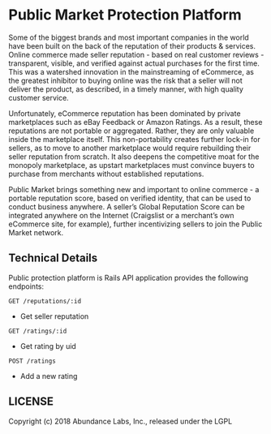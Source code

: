 # Public Market Protection Platform


Some of the biggest brands and most important companies in the world have been built on the back of the reputation of their products & services. Online commerce made seller reputation - based on real customer reviews - transparent, visible, and verified against actual purchases for the first time. This was a watershed innovation in the mainstreaming of eCommerce, as the greatest inhibitor to buying online was the risk that a seller will not deliver the product, as described, in a timely manner, with high quality customer service.

Unfortunately, eCommerce reputation has been dominated by private marketplaces such as eBay Feedback or Amazon Ratings. As a result, these reputations are not portable or aggregated. Rather, they are only valuable inside the marketplace itself. This non-portability creates further lock-in for sellers, as to move to another marketplace would require rebuilding their seller reputation from scratch. It also deepens the competitive moat for the monopoly marketplace, as upstart marketplaces must convince buyers to purchase from merchants without established reputations.

Public Market brings something new and important to online commerce - a portable reputation score, based on verified identity, that can be used to conduct business anywhere. A seller’s Global Reputation Score can be integrated anywhere on the Internet (Craigslist or a merchant’s own eCommerce site, for example), further incentivizing sellers to join the Public Market network.

## Technical Details

Public protection platform is Rails API application provides the following endpoints:

`GET /reputations/:id`
* Get seller reputation

`GET /ratings/:id`
* Get rating by uid

`POST /ratings`
* Add a new rating

## LICENSE

Copyright (c) 2018 Abundance Labs, Inc., released under the LGPL
